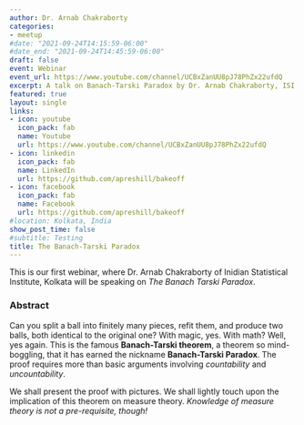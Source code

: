 ```yaml
---
author: Dr. Arnab Chakraborty
categories:
- meetup
#date: "2021-09-24T14:15:59-06:00"
#date_end: "2021-09-24T14:45:59-06:00"
draft: false
event: Webinar
event_url: https://www.youtube.com/channel/UCBxZanUU8pJ78PhZx22ufdQ
excerpt: A talk on Banach-Tarski Paradox by Dr. Arnab Chakraborty, ISI Kolkata.
featured: true
layout: single
links:
- icon: youtube
  icon_pack: fab
  name: Youtube
  url: https://www.youtube.com/channel/UCBxZanUU8pJ78PhZx22ufdQ
- icon: linkedin
  icon_pack: fab
  name: LinkedIn
  url: https://github.com/apreshill/bakeoff
- icon: facebook
  icon_pack: fab
  name: Facebook
  url: https://github.com/apreshill/bakeoff
#location: Kolkata, India
show_post_time: false
#subtitle: Testing
title: The Banach-Tarski Paradox
---
```


This is our first webinar, where Dr. Arnab Chakraborty of Inidian Statistical Institute, Kolkata will be speaking on *The Banach Tarski Paradox*.

### Abstract

Can you split a ball into finitely many pieces, refit them, and produce two balls, both identical to the original one? With magic, yes. With math? Well, yes again. This is the famous **Banach-Tarski theorem**, a theorem so mind-boggling, that it has earned the nickname **Banach-Tarski Paradox**. The proof requires more than basic arguments involving *countability* and *uncountability*.

We shall present the proof with pictures. We shall lightly touch upon the implication of this theorem on measure theory. *Knowledge of measure theory is not a pre-requisite, though!*
